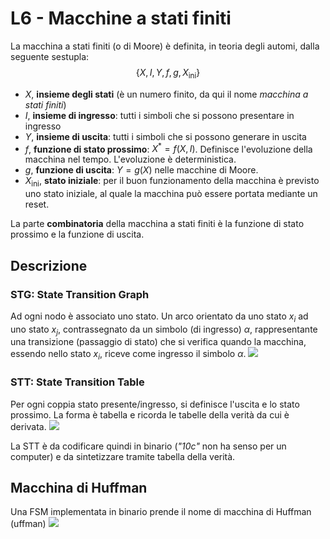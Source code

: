 # L6 - Macchine a stati finiti
La macchina a stati finiti (o di Moore) è definita, in teoria degli automi, dalla seguente sestupla:
$$
\{ X, I, Y, f, g, X_\text{ini} \}
$$

- $X$, __insieme degli stati__ (è un numero finito, da qui il nome _macchina a stati finiti_)
- $I$, __insieme di ingresso__: tutti i simboli che si possono presentare in ingresso
- $Y$, __insieme di uscita__: tutti i simboli che si possono generare in uscita
- $f$, __funzione di stato prossimo__: $X^* = f(X, \, I)$. Definisce l'evoluzione della macchina nel tempo. L'evoluzione è deterministica.
- $g$, __funzione di uscita__: $Y = g(X)$ nelle macchine di Moore.
- $X_\text{ini}$, __stato iniziale__: per il buon funzionamento della macchina è previsto uno stato iniziale, al quale la macchina può essere portata mediante un reset.

La parte __combinatoria__ della macchina a stati finiti è la funzione di stato prossimo e la funzione di uscita.

## Descrizione
### STG: State Transition Graph
Ad ogni nodo è associato uno stato. Un arco orientato da uno stato $x_i$ ad uno stato $x_j$, contrassegnato da un simbolo (di ingresso) $\alpha$, rappresentante una transizione (passaggio di stato) che si verifica quando la macchina, essendo nello stato $x_i$, riceve come ingresso il simbolo $\alpha$.
![](https://i.imgur.com/sYloMLE.png)

### STT: State Transition Table
Per ogni coppia stato presente/ingresso, si definisce l'uscita e lo stato prossimo. La forma è tabella e ricorda le tabelle della verità da cui è derivata.
![](https://i.imgur.com/U2emw30.png)

La STT è da codificare quindi in binario (_"10c"_ non ha senso per un computer) e da sintetizzare tramite tabella della verità.

## Macchina di Huffman
Una FSM implementata in binario prende il nome di macchina di Huffman (uffman)
![](https://i.imgur.com/BoGkdtv.png)
